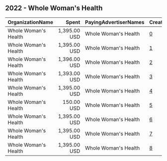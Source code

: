 ## 2022 - Whole Woman's Health 
|OrganizationName|Spent|PayingAdvertiserNames|CreativeUrls|Impressions|Genders|AgeBrackets|CountryCodes|BillingAddresses|CandidateBallotInformation|
|:---|---:|:---|:---|---:|:---|:---|:---|:---|:---|
|Whole Woman's Health|1,395.00 USD|Whole Woman's Health|[0](https://www.snap.com/political-ads/asset/04020ade8968cfd419b15e6845811eb6f753af09e29a95a1d6dabbcf923f3981?mediaType=mp4)|499,427|FEMALE|24-|united states|"1001 E. Market Street,Charlottesville,22902,US"||
|Whole Woman's Health|1,395.00 USD|Whole Woman's Health|[1](https://www.snap.com/political-ads/asset/04020ade8968cfd419b15e6845811eb6f753af09e29a95a1d6dabbcf923f3981?mediaType=mp4)|158,250|FEMALE|25-40|united states|"1001 E. Market Street,Charlottesville,22902,US"||
|Whole Woman's Health|1,396.00 USD|Whole Woman's Health|[2](https://www.snap.com/political-ads/asset/37973f3fb34ac401bdce2963667c2ce879d4ed554dc2e4241503c11e7060d971?mediaType=mp4)|151,908|FEMALE|18-25|united states|"1001 E. Market Street,Charlottesville,22902,US"|Texans Following the Fall of Roe|
|Whole Woman's Health|1,393.00 USD|Whole Woman's Health|[3](https://www.snap.com/political-ads/asset/67669e908a40523f92e13ec1c97139a3041bf7c5f71939281835a7a43250a148?mediaType=mp4)|138,983|FEMALE|25-40|united states|"1001 E. Market Street,Charlottesville,22902,US"||
|Whole Woman's Health|1,395.00 USD|Whole Woman's Health|[4](https://www.snap.com/political-ads/asset/04020ade8968cfd419b15e6845811eb6f753af09e29a95a1d6dabbcf923f3981?mediaType=mp4)|131,189|FEMALE|25-40|united states|"1001 E. Market Street,Charlottesville,22902,US"||
|Whole Woman's Health|150.00 USD|Whole Woman's Health|[5](https://www.snap.com/political-ads/asset/cfc53cd73510984882197ad0370264b0fefe5ae9237913635418e449c172a598?mediaType=jpeg)|122,554|||united states|"1001 E. Market Street,Charlottesville,22902,US"||
|Whole Woman's Health|1,395.00 USD|Whole Woman's Health|[6](https://www.snap.com/political-ads/asset/62971529b6b0f9f91dc8fabbe244ec20d33627a8028c759e1f26ad76dd749667?mediaType=mp4)|117,394|FEMALE|25-40|united states|"1001 E. Market Street,Charlottesville,22902,US"||
|Whole Woman's Health|1,395.00 USD|Whole Woman's Health|[7](https://www.snap.com/political-ads/asset/eda6a5a1470674bceaff2d357164001b7430afcdf7a69edf8caf141b9aee1636?mediaType=mp4)|103,636|FEMALE|25-40|united states|"1001 E. Market Street,Charlottesville,22902,US"||
|Whole Woman's Health|1,395.00 USD|Whole Woman's Health|[8](https://www.snap.com/political-ads/asset/37973f3fb34ac401bdce2963667c2ce879d4ed554dc2e4241503c11e7060d971?mediaType=mp4)|94,054|FEMALE|26-40|united states|"1001 E. Market Street,Charlottesville,22902,US"|Texans Following the Fall of Roe|
